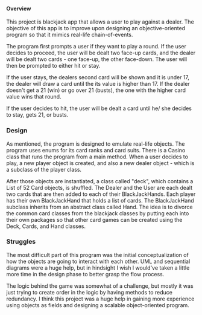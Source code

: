 #### Overview

This project is blackjack app that allows a user to play against
a dealer. The objective of this app is to improve upon designing
an objective-oriented program so that it mimics real-life chain-of-events.

The program first prompts a user if they want to play a round. If the
user decides to proceed, the user will be dealt two face-up cards, and the
dealer will be dealt two cards - one face-up, the other face-down. The user
will then be prompted to either hit or stay.

If the user stays, the dealers second card will be shown and it is under 17,
the dealer will draw a card until the its value is higher than 17. If the
dealer doesn't get a 21 (win) or go over 21 (busts), the one with the higher
card value wins that round.

If the user decides to hit, the user will be dealt a card until he/ she decides
to stay, gets 21, or busts.

### Design
As mentioned, the program is designed to emulate real-life objects. The program
uses enums for its card ranks and card suits. There is a Casino class that runs
the program from a main method. When a user decides to play, a new player
object is created, and also a new dealer object - which is a subclass of the
player class.

After those objects are instantiated, a class called "deck", which contains
a List of 52 Card objects, is shuffled. The Dealer and the User are each dealt
two cards that are then added to each of their BlackJackHands. Each player has
their own BlackJackHand that holds a list of cards. The BlackJackHand subclass
inherits from an abstract class called Hand. The idea is to divorce the common
card classes from the blackjack classes by putting each into their own packages
so that other card games can be created using the Deck, Cards, and
Hand classes.


### Struggles
The most difficult part of this program was the initial conceptualization
of how the objects are going to interact with each other. UML and sequential
diagrams were a huge help, but in hindsight I wish I would've taken a little
more time in the design phase to better grasp the flow process.

The logic behind the game was somewhat of a challenge, but mostly it was just
trying to create order in the logic by having methods to reduce redundancy.
I think this project was a huge help in gaining more experience using objects
as fields and designing a scalable object-oriented program.
